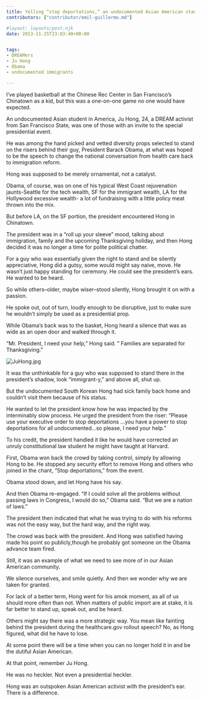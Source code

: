```yaml
---
title: Yelling “stop deportations,” an undocumented Asian American stands up and Obama stands down
contributors: ["contributor/emil-guillermo.md"]

#layout: layouts/post.njk
date: 2013-11-25T23:03:40+00:00


tags:
- DREAMers
- Ju Hong
- Obama
- undocumented immigrants

---
```


I’ve played basketball at the Chinese Rec Center in San Francisco’s Chinatown as a kid, but this was a one-on-one game no one would have expected.

An undocumented Asian student in America, Ju Hong, 24, a DREAM activist from San Francisco State, was one of those with an invite to the special presidential event.

He was among the hand picked and vetted diversity props selected to stand on the risers behind their guy, President Barack Obama, at what was hoped to be the speech to change the national conversation from health care back to immigration reform.

Hong was supposed to be merely ornamental, not a catalyst.

Obama, of course, was on one of his typical West Coast rejuvenation jaunts-Seattle for the tech wealth, SF for the immigrant wealth, LA for the Hollywood excessive wealth- a lot of fundraising with a little policy meat thrown into the mix.

But before LA, on the SF portion, the president encountered Hong in Chinatown.

The president was in a “roll up your sleeve” mood, talking about immigration, family and the upcoming Thanksgiving holiday, and then Hong decided it was no longer a time for polite political chatter.

For a guy who was essentially given the right to stand and be silently appreciative, Hong did a gutsy, some would might say naive, move.  He wasn’t just happy standing for ceremony. He could see the president’s ears. He wanted to be heard.

So while others–older, maybe wiser–stood silently, Hong brought it on with a passion.

He spoke out, out of turn, loudly enough to be disruptive, just to make sure he wouldn’t simply be used as a presidential prop.

While Obama’s back was to the basket, Hong heard a silence that was as wide as an open door and walked through it.

“Mr. President, I need your help,” Hong said. ” Families are separated for Thanksgiving.”

![JuHong.jpg](/uploads/JuHong.jpg)

It was the unthinkable for a guy who was supposed to stand there in the president’s shadow, look “immigrant-y,” and above all, shut up.

But the undocumented South Korean Hong had sick family back home and couldn’t visit them because of his status.

He wanted to let the president know how he was impacted by the interminably slow process. He urged the president from the riser: “Please use your executive order to stop deportations …you have a power to stop deportations for all undocumented…so please, I need your help.”

To his credit, the president handled it like he would have corrected an unruly constitutional law student he might have taught at Harvard.

First, Obama won back the crowd by taking control, simply by allowing Hong to be. He stopped any security effort to remove Hong and others who joined in the chant, “Stop deportations,” from the event.

Obama stood down, and let Hong have his say.

And then Obama re-engaged. “If I could solve all the problems without passing laws in Congress, I would do so,” Obama said. “But we are a nation of laws.”

The president then indicated that what he was trying to do with his reforms was not the easy way, but the hard way, and the right way.

The crowd was back with the president. And Hong was satisfied having made his point so publicly,though he probably got someone on the Obama advance team fired.

Still, it was an example of what we need to see more of in our Asian American community.

We silence ourselves, and smile quietly. And then we wonder why we are taken for granted.

For lack of a better term, Hong went for his amok moment, as all of us should more often than not. When matters of public import are at stake, it is far better to stand up, speak out, and be heard.

Others might say there was a more strategic way. You mean like fainting behind the president during the healthcare.gov rollout speech?  No, as Hong figured, what did he have to lose.

At some point there will be a time when you can no longer hold it in and be the dutiful Asian American.

At that point, remember Ju Hong.

He was no heckler. Not even a presidential heckler.

Hong was an outspoken Asian American activist with the president’s ear. There is a difference.
